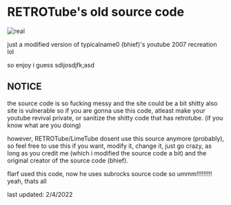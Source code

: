 # RETROTube's old source code

![real](https://cdn.discordapp.com/attachments/874110967011741768/939286892124471326/retro.png)

just a modified version of typicalname0 (bhief)'s youtube 2007 recreation lol

so enjoy i guess sdijosdjfk;asd

## NOTICE
the source code is so fucking messy and the site could be a bit shitty
also site is vulnerable so if you are gonna use this code, atleast make your youtube revival private,
or sanitize the shitty code that has retrotube. (if you know what are you doing)

however, RETROTube/LimeTube dosent use this source anymore (probably),
so feel free to use this if you want, modify it, change it, just go crazy, as long as you credit me (which i modified the source code a bit) and the original creator of the source code (bhief).

flarf used this code, now he uses subrocks source code so ummm!!!!!!!!!
yeah, thats all

last updated: 2/4/2022
